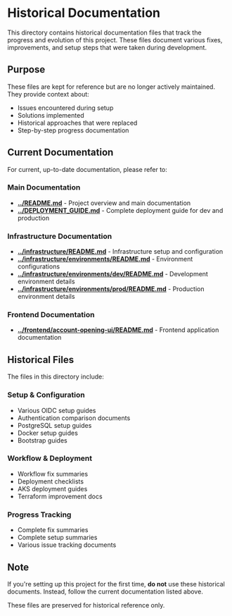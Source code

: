 # Historical Documentation

This directory contains historical documentation files that track the progress and evolution of this project. These files document various fixes, improvements, and setup steps that were taken during development.

## Purpose

These files are kept for reference but are no longer actively maintained. They provide context about:
- Issues encountered during setup
- Solutions implemented
- Historical approaches that were replaced
- Step-by-step progress documentation

## Current Documentation

For current, up-to-date documentation, please refer to:

### Main Documentation
- **[../README.md](../README.md)** - Project overview and main documentation
- **[../DEPLOYMENT_GUIDE.md](../DEPLOYMENT_GUIDE.md)** - Complete deployment guide for dev and production

### Infrastructure Documentation
- **[../infrastructure/README.md](../infrastructure/README.md)** - Infrastructure setup and configuration
- **[../infrastructure/environments/README.md](../infrastructure/environments/README.md)** - Environment configurations
- **[../infrastructure/environments/dev/README.md](../infrastructure/environments/dev/README.md)** - Development environment details
- **[../infrastructure/environments/prod/README.md](../infrastructure/environments/prod/README.md)** - Production environment details

### Frontend Documentation
- **[../frontend/account-opening-ui/README.md](../frontend/account-opening-ui/README.md)** - Frontend application documentation

## Historical Files

The files in this directory include:

### Setup & Configuration
- Various OIDC setup guides
- Authentication comparison documents
- PostgreSQL setup guides
- Docker setup guides
- Bootstrap guides

### Workflow & Deployment
- Workflow fix summaries
- Deployment checklists
- AKS deployment guides
- Terraform improvement docs

### Progress Tracking
- Complete fix summaries
- Complete setup summaries
- Various issue tracking documents

## Note

If you're setting up this project for the first time, **do not** use these historical documents. Instead, follow the current documentation listed above.

These files are preserved for historical reference only.
